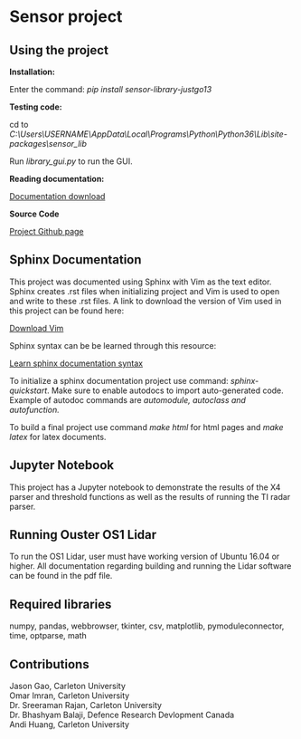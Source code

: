 Sensor project
==============
Using the project
-----------------
**Installation:** 

Enter the command: *pip install sensor-library-justgo13* 

**Testing code:**

cd to *C:\Users\USERNAME\AppData\Local\Programs\Python\Python36\Lib\site-packages\sensor_lib*

Run *library_gui.py* to run the GUI.

**Reading documentation:**

[Documentation download](https://drive.google.com/file/d/10xXQdhNRYylqzOGBp6JJ910oUlQ_nk_Z/view?usp=sharing)

**Source Code**

[Project Github page](https://github.com/Justgo13/sensor_library)

Sphinx Documentation
--------------------
This project was documented using Sphinx with Vim as the text editor. Sphinx creates .rst
files when initializing project and Vim is used to open and write to these .rst files. A link to download the version
of Vim used in this project can be found here:
 
[Download Vim](https://www.vim.org/download.php#pc)

Sphinx syntax can be be learned through this resource:

[Learn sphinx documentation syntax](https://pythonhosted.org/an_example_pypi_project/sphinx.html)

To initialize a sphinx documentation project use command: *sphinx-quickstart*. Make sure to 
enable autodocs to import auto-generated code. Example of autodoc commands are *automodule, autoclass and
autofunction.*

To build a final project use command *make html* for html pages and *make latex* for latex documents.

Jupyter Notebook
----------------
This project has a Jupyter notebook to demonstrate the results of the X4 parser and threshold functions as well as 
the results of running the TI radar parser.

Running Ouster OS1 Lidar
-------------------------
To run the OS1 Lidar, user must have working version of Ubuntu 16.04 or higher. All documentation 
regarding building and running the Lidar software can be found in the pdf file. 

Required libraries
------------------
numpy, pandas, webbrowser, tkinter, csv, matplotlib, pymoduleconnector, time, optparse, math

Contributions 
-------------
<p>Jason Gao, Carleton University <br>
Omar Imran, Carleton University <br>
Dr. Sreeraman Rajan, Carleton University <br>
Dr. Bhashyam Balaji, Defence Research Devlopment Canada <br>
Andi Huang, Carleton University <br></p>
